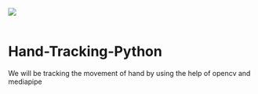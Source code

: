 <img src="images/HandTracking.gif"  />  <br><br>
# Hand-Tracking-Python
We will be tracking the movement of hand by using the help of opencv and mediapipe

